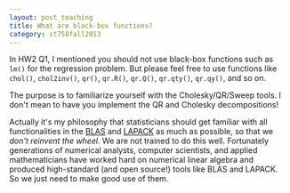 ```yaml
---
layout: post_teaching
title: What are black-box functions?
category: st758fall2013
---
```


In HW2 Q1, I mentioned you should not use black-box functions such as `lm()` for the regression problem. But please feel free to use functions like `chol()`, `chol2inv()`, `qr()`, `qr.R()`, `qr.Q()`, `qr.qty()`, `qr.qy()`, and so on.

The purpose is to familiarize yourself with the Cholesky/QR/Sweep tools. I don't mean to have you implement the QR and Cholesky decompositions!

Actually it's my philosophy that statisticians should get familiar with all functionalities in the [BLAS](http://www.netlib.org/blas/) and [LAPACK](http://www.netlib.org/lapack/) as much as possible, so that we *don't reinvent the wheel*. We are not trained to do this well. Fortunately generations of numerical analysts, computer scientists, and applied mathematicians have worked hard on numerical linear algebra and produced high-standard (and open source!) tools like BLAS and LAPACK. So we just need to make good use of them.